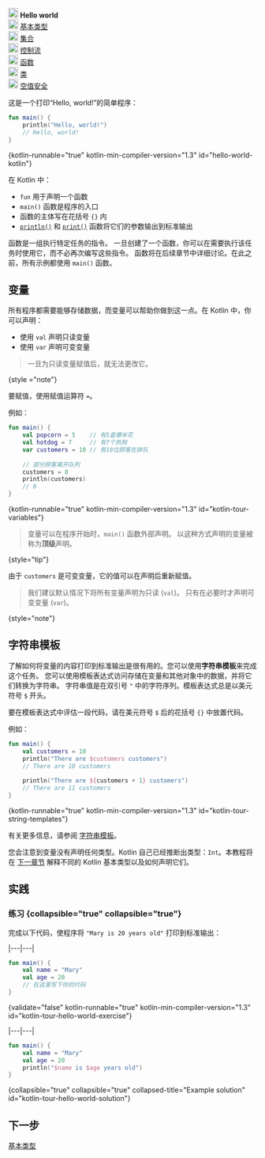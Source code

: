 [//]: # (title: Hello world)

<no-index/>

<tldr>
    <p><img src="icon-1.svg" width="20" alt="第一步" /> <strong>Hello world</strong><br />
        <img src="icon-2-todo.svg" width="20" alt="第二步" /> <a href="kotlin-tour-basic-types.md">基本类型</a><br />
        <img src="icon-3-todo.svg" width="20" alt="第三步" /> <a href="kotlin-tour-collections.md">集合</a><br />
        <img src="icon-4-todo.svg" width="20" alt="第四步" /> <a href="kotlin-tour-control-flow.md">控制流</a><br />
        <img src="icon-5-todo.svg" width="20" alt="第五步" /> <a href="kotlin-tour-functions.md">函数</a><br />
        <img src="icon-6-todo.svg" width="20" alt="第六步" /> <a href="kotlin-tour-classes.md">类</a><br />
        <img src="icon-7-todo.svg" width="20" alt="最后一步" /> <a href="kotlin-tour-null-safety.md">空值安全</a></p>
</tldr>

这是一个打印“Hello, world!”的简单程序：

```kotlin
fun main() {
    println("Hello, world!")
    // Hello, world!
}
```
{kotlin-runnable="true" kotlin-min-compiler-version="1.3" id="hello-world-kotlin"}

在 Kotlin 中：

* `fun` 用于声明一个函数
* `main()` 函数是程序的入口
* 函数的主体写在花括号 `{}` 内
* [`println()`](https://kotlinlang.org/api/latest/jvm/stdlib/kotlin.io/println.html) 和 [`print()`](https://kotlinlang.org/api/latest/jvm/stdlib/kotlin.io/print.html) 函数将它们的参数输出到标准输出

函数是一组执行特定任务的指令。
一旦创建了一个函数，你可以在需要执行该任务时使用它，而不必再次编写这些指令。
函数将在后续章节中详细讨论。在此之前，所有示例都使用 `main()` 函数。

## 变量

所有程序都需要能够存储数据，而变量可以帮助你做到这一点。在 Kotlin 中，你可以声明：

* 使用 `val` 声明只读变量
* 使用 `var` 声明可变变量

> 一旦为只读变量赋值后，就无法更改它。
> 
{style ="note"}

要赋值，使用赋值运算符 `=`。

例如：

```kotlin
fun main() { 
    val popcorn = 5    // 有5盒爆米花
    val hotdog = 7     // 有7个热狗
    var customers = 10 // 有10位顾客在排队
    
    // 部分顾客离开队列
    customers = 8
    println(customers)
    // 8
}
```
{kotlin-runnable="true" kotlin-min-compiler-version="1.3" id="kotlin-tour-variables"}

> 变量可以在程序开始时，`main()` 函数外部声明。
> 以这种方式声明的变量被称为**顶级**声明。
>
{style="tip"}


由于 `customers` 是可变变量，它的值可以在声明后重新赋值。

> 我们建议默认情况下将所有变量声明为只读 (`val`)。
> 只有在必要时才声明可变变量 (`var`)。
> 
{style="note"}

## 字符串模板

了解如何将变量的内容打印到标准输出是很有用的。您可以使用**字符串模板**来完成这个任务。
您可以使用模板表达式访问存储在变量和其他对象中的数据，并将它们转换为字符串。
字符串值是在双引号 `"` 中的字符序列。模板表达式总是以美元符号 `$` 开头。

要在模板表达式中评估一段代码，请在美元符号 `$` 后的花括号 `{}` 中放置代码。

例如：

```kotlin
fun main() {
    val customers = 10
    println("There are $customers customers")
    // There are 10 customers
    
    println("There are ${customers + 1} customers")
    // There are 11 customers
}
```
{kotlin-runnable="true" kotlin-min-compiler-version="1.3" id="kotlin-tour-string-templates"}

有关更多信息，请参阅 [字符串模板](strings.md)。

您会注意到变量没有声明任何类型。Kotlin 自己已经推断出类型：`Int`。本教程将在 [下一章节](kotlin-tour-basic-types.md) 解释不同的 Kotlin 基本类型以及如何声明它们。

## 实践

### 练习 {collapsible="true" collapsible="true"}

完成以下代码，使程序将 `"Mary is 20 years old"` 打印到标准输出：

|---|---|
```kotlin
fun main() {
    val name = "Mary"
    val age = 20
    // 在这里写下你的代码
}
```
{validate="false" kotlin-runnable="true" kotlin-min-compiler-version="1.3" id="kotlin-tour-hello-world-exercise"}

|---|---|
```kotlin
fun main() {
    val name = "Mary"
    val age = 20
    println("$name is $age years old")
}
```
{collapsible="true" collapsible="true" collapsed-title="Example solution" id="kotlin-tour-hello-world-solution"}

## 下一步

[基本类型](kotlin-tour-basic-types.md)